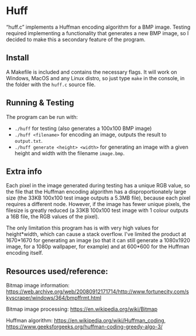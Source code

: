 # Huff

“huff.c” implements a Huffman encoding algorithm for a BMP image. Testing required implementing a functionality that generates a new BMP image, so I decided to make this a secondary feature of the program.

## Install

A Makefile is included and contains the necessary flags. It will work on Windows, MacOS and any Linux distro, so just type `make` in the console, in the folder with the `huff.c` source file.

## Running & Testing

The program can be run with:
- `./huff` for testing (also generates a 100x100 BMP image)
- `./huff <filename>` for encoding an image, outputs the result to `output.txt`.
- `./huff generate <height> <width>` for generating an image with a given height and width with the filename `image.bmp`. 

## Extra info

Each pixel in the image generated during testing has a unique RGB value, so the file that the Huffman encoding algorithm has a disproportionately large size (the 33KB 100x100 test image outputs a 5.3MB file), because each pixel requires a different node. However, if the image has fewer unique pixels, the filesize is greatly reduced (a 33KB 100x100 test image with 1 colour outputs a 16B file, the RGB values of the pixel).

The only limitation this program has is with very high values for height\*width, which can cause a stack overflow. I've limited the product at 1670\*1670 for generating an image (so that it can still generate a 1080x1920 image, for a 1080p wallpaper, for example) and at 600\*600 for the Huffman encoding itself.

## Resources used/reference:

Bitmap image information: https://web.archive.org/web/20080912171714/http://www.fortunecity.com/skyscraper/windows/364/bmpffrmt.html

Bitmap image processing: https://en.wikipedia.org/wiki/Bitmap

Huffman algorithm: https://en.wikipedia.org/wiki/Huffman_coding, https://www.geeksforgeeks.org/huffman-coding-greedy-algo-3/
